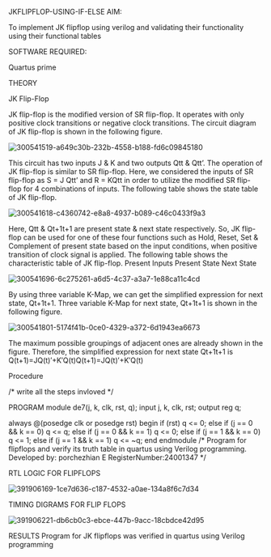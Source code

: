 JKFLIPFLOP-USING-IF-ELSE
AIM:

To implement JK flipflop using verilog and validating their functionality using their functional tables

SOFTWARE REQUIRED:

Quartus prime

THEORY

JK Flip-Flop

JK flip-flop is the modified version of SR flip-flop. It operates with only positive clock transitions or negative clock transitions. The circuit diagram of JK flip-flop is shown in the following figure.

![300541519-a649c30b-232b-4558-b188-fd6c09845180](https://github.com/user-attachments/assets/ae29575c-241b-4439-95d5-362a12eff051)


This circuit has two inputs J & K and two outputs Qtt & Qtt’. The operation of JK flip-flop is similar to SR flip-flop. Here, we considered the inputs of SR flip-flop as S = J Qtt’ and R = KQtt in order to utilize the modified SR flip-flop for 4 combinations of inputs. The following table shows the state table of JK flip-flop.

![300541618-c4360742-e8a8-4937-b089-c46c0433f9a3](https://github.com/user-attachments/assets/d4bdc808-1d15-4f5b-9990-30ce1692346e)


Here, Qtt & Qt+1t+1 are present state & next state respectively. So, JK flip-flop can be used for one of these four functions such as Hold, Reset, Set & Complement of present state based on the input conditions, when positive transition of clock signal is applied. The following table shows the characteristic table of JK flip-flop. Present Inputs Present State Next State

![300541696-6c275261-a6d5-4c37-a3a7-1e88ca11c4cd](https://github.com/user-attachments/assets/a62bfbd2-2d92-4758-b327-bd631e924c42)


By using three variable K-Map, we can get the simplified expression for next state, Qt+1t+1. Three variable K-Map for next state, Qt+1t+1 is shown in the following figure.

![300541801-5174f41b-0ce0-4329-a372-6d1943ea6673](https://github.com/user-attachments/assets/5564b92f-8700-4d4d-a634-ee2d785243f1)

The maximum possible groupings of adjacent ones are already shown in the figure. Therefore, the simplified expression for next state Qt+1t+1 is Q(t+1)=JQ(t)′+K′Q(t)Q(t+1)=JQ(t)′+K′Q(t)

Procedure

/* write all the steps invloved */

PROGRAM module de7(j, k, clk, rst, q); input j, k, clk, rst; output reg q;

always @(posedge clk or posedge rst) begin if (rst) q <= 0; else if (j == 0 && k == 0) q <= q; else if (j == 0 && k == 1) q <= 0; else if (j == 1 && k == 0) q <= 1; else if (j == 1 && k == 1) q <= ~q; end endmodule /* Program for flipflops and verify its truth table in quartus using Verilog programming. Developed by: porchezhian E
RegisterNumber:24001347 */

RTL LOGIC FOR FLIPFLOPS

![391906169-1ce7d636-c187-4532-a0ae-134a8f6c7d34](https://github.com/user-attachments/assets/02bc14c1-5625-4361-880f-e61153ebc177)


TIMING DIGRAMS FOR FLIP FLOPS

![391906221-db6cb0c3-ebce-447b-9acc-18cbdce42d95](https://github.com/user-attachments/assets/21f5d315-ee7d-4e7e-ab01-e00f10c4ec3b)


RESULTS Program for JK flipflops was verified in quartus using Verilog programming

